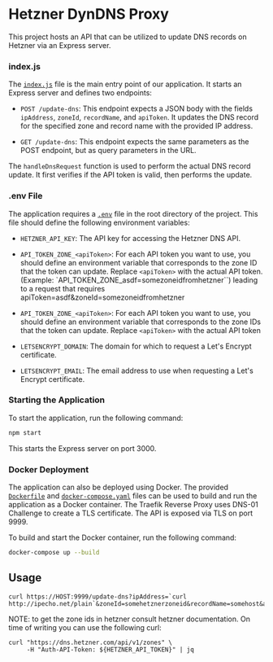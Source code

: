 # Hetzner DynDNS Proxy

This project hosts an API that can be utilized to update DNS records on Hetzner via an Express server.

### index.js

The [`index.js`](./index.js) file is the main entry point of our application. It starts an Express server and defines two endpoints:

- `POST /update-dns`: This endpoint expects a JSON body with the fields `ipAddress`, `zoneId`, `recordName`, and `apiToken`. It updates the DNS record for the specified zone and record name with the provided IP address.

- `GET /update-dns`: This endpoint expects the same parameters as the POST endpoint, but as query parameters in the URL.

The `handleDnsRequest` function is used to perform the actual DNS record update. It first verifies if the API token is valid, then performs the update.

### .env File

The application requires a [`.env`](./.env) file in the root directory of the project. This file should define the following environment variables:

- `HETZNER_API_KEY`: The API key for accessing the Hetzner DNS API.

- `API_TOKEN_ZONE_<apiToken>`: For each API token you want to use, you should define an environment variable that corresponds to the zone ID that the token can update. Replace `<apiToken>` with the actual API token. (Example: `API_TOKEN_ZONE_asdf=somezoneidfromhetzner``) leading to a request that requires apiToken=asdf&zoneId=somezoneidfromhetzner

- `API_TOKEN_ZONE_<apiToken>`: For each API token you want to use, you should define an environment variable that corresponds to the zone IDs that the token can update. Replace `<apiToken>` with the actual API token

- `LETSENCRYPT_DOMAIN`: The domain for which to request a Let's Encrypt certificate.

- `LETSENCRYPT_EMAIL`: The email address to use when requesting a Let's Encrypt certificate.

### Starting the Application

To start the application, run the following command:

```sh
npm start
```

This starts the Express server on port 3000.

### Docker Deployment

The application can also be deployed using Docker. The provided [`Dockerfile`](./Dockerfile) and [`docker-compose.yaml`](./docker-compose.yaml) files can be used to build and run the application as a Docker container. The Traefik Reverse Proxy uses DNS-01 Challenge to create a TLS certificate. The API is exposed via TLS on port 9999.

To build and start the Docker container, run the following command:

```sh
docker-compose up --build
```

## Usage

```
curl https://HOST:9999/update-dns?ipAddress=`curl http://ipecho.net/plain`&zoneId=somehetznerzoneid&recordName=somehost&apiToken=sometoken
```

NOTE: to get the zone ids in hetzner consult hetzner documentation. On time of writing you can use the following curl:

```
curl "https://dns.hetzner.com/api/v1/zones" \
     -H "Auth-API-Token: ${HETZNER_API_TOKEN}" | jq
```
